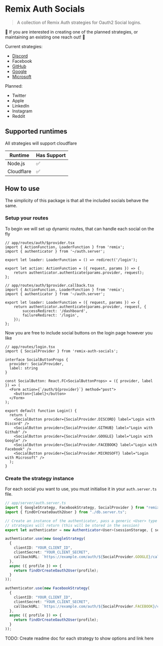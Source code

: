 # Remix Auth Socials

> A collection of Remix Auth strategies for Oauth2 Social logins.

👷 If you are interested in creating one of the planned strategies, or maintaining an existing one reach out! 👷

Current strategies:

-   [Discord](https://github.com/JonnyBnator/remix-auth-discord)
-   Facebook
-   [GitHub](https://github.com/sergiodxa/remix-auth-github)
-   [Google](https://github.com/pbteja1998/remix-auth-google)
-   [Microsoft](https://github.com/juhanakristian/remix-auth-microsoft)

Planned:

-   Twitter
-   Apple
-   LinkedIn
-   Instagram
-   Reddit

## Supported runtimes

All strategies will support cloudflare

| Runtime    | Has Support |
| ---------- | ----------- |
| Node.js    | ✅          |
| Cloudflare | ✅          |

## How to use

The simplicity of this package is that all the included socials behave the same.

### Setup your routes

To begin we will set up dynamic routes, that can handle each social on the fly

```tsx
// app/routes/auth/$provider.tsx
import { ActionFunction, LoaderFunction } from 'remix';
import { authenticator } from '~/auth.server';

export let loader: LoaderFunction = () => redirect('/login');

export let action: ActionFunction = ({ request, params }) => {
	return authenticator.authenticate(params.provider, request);
};
```

```tsx
// app/routes/auth/$provider.callback.tsx
import { ActionFunction, LoaderFunction } from 'remix';
import { authenticator } from '~/auth.server';

export let loader: LoaderFunction = ({ request, params }) => {
	return authenticator.authenticate(params.provider, request, {
		successRedirect: '/dashboard',
		failureRedirect: '/login',
	});
};
```

Now you are free to include social buttons on the login page however you like

```tsx
// app/routes/login.tsx
import { SocialProvider } from 'remix-auth-socials';

interface SocialButtonProps {
  provider: SocialProvider,
  label: string
}

const SocialButton: React.FC<SocialButtonProps> = ({ provider, label }) => (
  <Form action={`/auth/${provider}`} method="post">
    <button>{label}</button>
  </Form>
);

export default function Login() {
  return (
    <SocialButton provider={SocialProvider.DISCORD} label="Login with Discord" />
    <SocialButton provider={SocialProvider.GITHUB} label="Login with Github" />
    <SocialButton provider={SocialProvider.GOOGLE} label="Login with Google" />
    <SocialButton provider={SocialProvider.FACEBOOK} label="Login with Facebook" />
    <SocialButton provider={SocialProvider.MICROSOFT} label="Login with Microsoft" />
  );
}
```

### Create the strategy instance

For each social you want to use, you must initialise it in your `auth.server.ts` file.

```ts
// app/server/auth.server.ts
import { GoogleStrategy, FacebookStrategy, SocialProvider } from "remix-auth-socials";
import { findOrCreateOauth2User } from "./db.server.ts";

// Create an instance of the authenticator, pass a generic <User> type which the
// strategies will return (this will be stored in the session)
export let authenticator = new Authenticator<User>(sessionStorage, { sessionErrorKey });

authenticator.use(new GoogleStrategy(
  {
    clientID: "YOUR_CLIENT_ID",
    clientSecret: "YOUR_CLIENT_SECRET",
    callbackURL: `https://example.com/auth/${SocialProvider.GOOGLE}/callback`;
  },
  async ({ profile }) => {
    return findOrCreateOauth2User(profile);
  }
));

authenticator.use(new FacebookStrategy(
  {
    clientID: "YOUR_CLIENT_ID",
    clientSecret: "YOUR_CLIENT_SECRET",
    callbackURL: `https://example.com/auth/${SocialProvider.FACEBOOK}/callback`;
  },
  async ({ profile }) => {
    return findOrCreateOauth2User(profile);
  }
));
```

TODO: Create readme doc for each strategy to show options and link here
